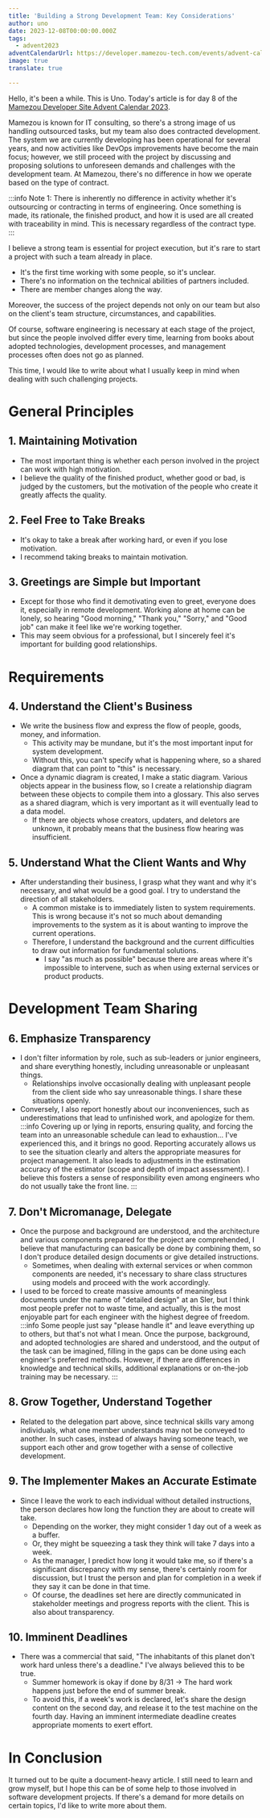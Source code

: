 ```yaml
---
title: 'Building a Strong Development Team: Key Considerations'
author: uno
date: 2023-12-08T00:00:00.000Z
tags:
  - advent2023
adventCalendarUrl: https://developer.mamezou-tech.com/events/advent-calendar/2023/
image: true
translate: true

---
```





Hello, it's been a while. This is Uno.
Today's article is for day 8 of the [Mamezou Developer Site Advent Calendar 2023](https://developer.mamezou-tech.com/events/advent-calendar/2023/).

Mamezou is known for IT consulting, so there's a strong image of us handling outsourced tasks, but my team also does contracted development. The system we are currently developing has been operational for several years, and now activities like DevOps improvements have become the main focus; however, we still proceed with the project by discussing and proposing solutions to unforeseen demands and challenges with the development team. At Mamezou, there's no difference in how we operate based on the type of contract.

:::info 
Note 1: There is inherently no difference in activity whether it's outsourcing or contracting in terms of engineering. Once something is made, its rationale, the finished product, and how it is used are all created with traceability in mind. This is necessary regardless of the contract type.
:::

I believe a strong team is essential for project execution, but it's rare to start a project with such a team already in place.
- It's the first time working with some people, so it's unclear.
- There's no information on the technical abilities of partners included.
- There are member changes along the way.

Moreover, the success of the project depends not only on our team but also on the client's team structure, circumstances, and capabilities.

Of course, software engineering is necessary at each stage of the project, but since the people involved differ every time, learning from books about adopted technologies, development processes, and management processes often does not go as planned.

This time, I would like to write about what I usually keep in mind when dealing with such challenging projects.

# General Principles

## 1. Maintaining Motivation
  - The most important thing is whether each person involved in the project can work with high motivation.
  - I believe the quality of the finished product, whether good or bad, is judged by the customers, but the motivation of the people who create it greatly affects the quality.

## 2. Feel Free to Take Breaks
  - It's okay to take a break after working hard, or even if you lose motivation.
  - I recommend taking breaks to maintain motivation.

## 3. Greetings are Simple but Important
  - Except for those who find it demotivating even to greet, everyone does it, especially in remote development. Working alone at home can be lonely, so hearing "Good morning," "Thank you," "Sorry," and "Good job" can make it feel like we're working together.
  - This may seem obvious for a professional, but I sincerely feel it's important for building good relationships.

# Requirements

## 4. Understand the Client's Business
  - We write the business flow and express the flow of people, goods, money, and information.
    - This activity may be mundane, but it's the most important input for system development.
    - Without this, you can't specify what is happening where, so a shared diagram that can point to "this" is necessary.
  - Once a dynamic diagram is created, I make a static diagram. Various objects appear in the business flow, so I create a relationship diagram between these objects to compile them into a glossary. This also serves as a shared diagram, which is very important as it will eventually lead to a data model.
    - If there are objects whose creators, updaters, and deletors are unknown, it probably means that the business flow hearing was insufficient.

## 5. Understand What the Client Wants and Why
  - After understanding their business, I grasp what they want and why it's necessary, and what would be a good goal. I try to understand the direction of all stakeholders.
    - A common mistake is to immediately listen to system requirements. This is wrong because it's not so much about demanding improvements to the system as it is about wanting to improve the current operations.
    - Therefore, I understand the background and the current difficulties to draw out information for fundamental solutions.
      - I say "as much as possible" because there are areas where it's impossible to intervene, such as when using external services or product products.

# Development Team Sharing

## 6. Emphasize Transparency
  - I don't filter information by role, such as sub-leaders or junior engineers, and share everything honestly, including unreasonable or unpleasant things.
    - Relationships involve occasionally dealing with unpleasant people from the client side who say unreasonable things. I share these situations openly.
  - Conversely, I also report honestly about our inconveniences, such as underestimations that lead to unfinished work, and apologize for them.
:::info
Covering up or lying in reports, ensuring quality, and forcing the team into an unreasonable schedule can lead to exhaustion... I've experienced this, and it brings no good. Reporting accurately allows us to see the situation clearly and alters the appropriate measures for project management. It also leads to adjustments in the estimation accuracy of the estimator (scope and depth of impact assessment).
I believe this fosters a sense of responsibility even among engineers who do not usually take the front line.
:::

## 7. Don't Micromanage, Delegate
  - Once the purpose and background are understood, and the architecture and various components prepared for the project are comprehended, I believe that manufacturing can basically be done by combining them, so I don't produce detailed design documents or give detailed instructions.
    - Sometimes, when dealing with external services or when common components are needed, it's necessary to share class structures using models and proceed with the work accordingly.
  - I used to be forced to create massive amounts of meaningless documents under the name of "detailed design" at an SIer, but I think most people prefer not to waste time, and actually, this is the most enjoyable part for each engineer with the highest degree of freedom.
:::info
Some people just say "please handle it" and leave everything up to others, but that's not what I mean. Once the purpose, background, and adopted technologies are shared and understood, and the output of the task can be imagined, filling in the gaps can be done using each engineer's preferred methods.
However, if there are differences in knowledge and technical skills, additional explanations or on-the-job training may be necessary.
:::

## 8. Grow Together, Understand Together
  - Related to the delegation part above, since technical skills vary among individuals, what one member understands may not be conveyed to another. In such cases, instead of always having someone teach, we support each other and grow together with a sense of collective development.

## 9. The Implementer Makes an Accurate Estimate
  - Since I leave the work to each individual without detailed instructions, the person declares how long the function they are about to create will take.
    - Depending on the worker, they might consider 1 day out of a week as a buffer.
    - Or, they might be squeezing a task they think will take 7 days into a week.
    - As the manager, I predict how long it would take me, so if there's a significant discrepancy with my sense, there's certainly room for discussion, but I trust the person and plan for completion in a week if they say it can be done in that time.
    - Of course, the deadlines set here are directly communicated in stakeholder meetings and progress reports with the client. This is also about transparency.

## 10. Imminent Deadlines
  - There was a commercial that said, "The inhabitants of this planet don't work hard unless there's a deadline." I've always believed this to be true.
    - Summer homework is okay if done by 8/31 → The hard work happens just before the end of summer break.
    - To avoid this, if a week's work is declared, let's share the design content on the second day, and release it to the test machine on the fourth day. Having an imminent intermediate deadline creates appropriate moments to exert effort.

# In Conclusion

It turned out to be quite a document-heavy article.
I still need to learn and grow myself, but I hope this can be of some help to those involved in software development projects.
If there's a demand for more details on certain topics, I'd like to write more about them.
